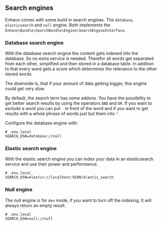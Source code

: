 ## Search engines

Enhavo comes with some build in search engines. The `database`, `elasticsearch` and `null` engine.
Both implements the `Enhavo\Bundle\SearchBundle\Engine\SearchEngineInterface`. 

### Database search engine

With the database search engine the content gets indexed into the database.
So no extra service is needed. Therefor all words get separated from each other, simplified and then
stored in a database table. In addition to that every word gets a score
which determines the relevance to the other stored words.

The downside is, that if your amount of data getting bigger, this engine could get very slow.

By default, the search term has some addons. You
have the possibility to get better search results by using the operators
`AND` and `OR`. If you want to exclude a word you can put `-` in front
of the word and if you want to get results with a whole phrase of words
just but them into `"`.

Configure the database engine with:

```
# .env.local
SEARCH_DSN=database://null
```

### Elastic search engine

With the elastic search engine you can index your data in an elasticsearch service and use their power and performance.

```
# .env.local
SEARCH_DSN=elastic://localhost:9200/elastic_search
```

### Null engine

The null engine is for `dev` mode, if you want to turn off the indexing. It will always return an empty result.

```
# .env.local
SEARCH_DSN=null://null
```






